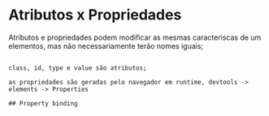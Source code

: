 # Atributos x Propriedades

Atributos e propriedades podem modificar as mesmas caracteriscas de um elementos, mas não necessariamente terão nomes iguais;

 ```<input class="meu-input" id="id" type="text" value="texto inicial">
        
class, id, type e value são atributos;

as propriedades são geradas pelo navegador em runtime, devtools -> elements -> Properties

## Property binding




